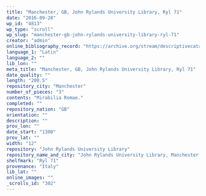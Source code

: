 ```yaml
---
title: "Manchester, GB, John Rylands University Library, Ryl 71"
date: "2016-09-28"
wp_id: "4813"
wp_type: "scroll"
wp_slug: "manchester-gb-john-rylands-university-library-ryl-71"
creator: "admin"
online_bibliography_record: "https://archive.org/stream/descriptivecatal01johnuoft#page/137/mode/1up"
language_1: "Latin"
language_2: ""
lib_lon: ""
meta_title: "Manchester, GB, John Rylands University Library, Ryl 71"
date_quality: ""
length: "200.5"
repository_city: "Manchester"
number_of_pieces: "3"
contents: "Mirabilia Romae."
completed: ""
repository_nation: "GB"
orientation: ""
description: ""
prov_lon: ""
date_start: "1300"
prov_lat: ""
width: "12"
repository: "John Rylands University Library"
repository_name_and_city: "John Rylands University Library, Manchester GB"
shelfmark: "Ryl 71"
provenance: "Italy"
lib_lat: ""
online_images: ""
_scrolls_id: "302"
---
```



